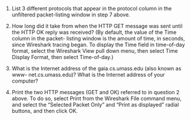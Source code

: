 1. List 3 different protocols that appear in the protocol column in the unfiltered packet-listing window in step 7 above.



2. How long did it take from when the HTTP GET message was sent until the HTTP OK reply was received? (By default, the value of the Time column in the packet- listing window is the amount of time, in seconds, since Wireshark tracing began. To display the Time field in time-of-day format, select the Wireshark View pull down menu, then select Time Display Format, then select Time-of-day.)


3. What is the Internet address of the gaia.cs.umass.edu (also known as www- net.cs.umass.edu)? What is the Internet address of your computer?


4. Print the two HTTP messages (GET and OK) referred to in question 2 above. To do so, select Print from the Wireshark File command menu, and select the “Selected Packet Only” and “Print as displayed” radial buttons, and then click OK.